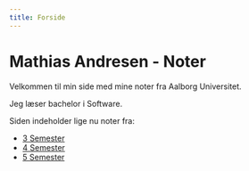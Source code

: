 ```yaml
---
title: Forside
---
```


# Mathias Andresen - Noter

Velkommen til min side med mine noter fra Aalborg Universitet.

Jeg læser bachelor i Software.

Siden indeholder lige nu noter fra:

* [3 Semester](3-semester/index.md)
* [4 Semester](4-semester/index.md)
* [5 Semester](5-semester/index.md)

<br>





